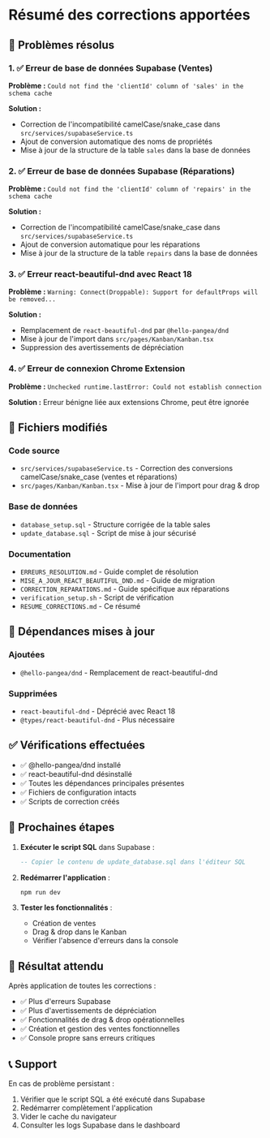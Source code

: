 # Résumé des corrections apportées

## 🎯 Problèmes résolus

### 1. ✅ Erreur de base de données Supabase (Ventes)
**Problème :** `Could not find the 'clientId' column of 'sales' in the schema cache`

**Solution :**
- Correction de l'incompatibilité camelCase/snake_case dans `src/services/supabaseService.ts`
- Ajout de conversion automatique des noms de propriétés
- Mise à jour de la structure de la table `sales` dans la base de données

### 2. ✅ Erreur de base de données Supabase (Réparations)
**Problème :** `Could not find the 'clientId' column of 'repairs' in the schema cache`

**Solution :**
- Correction de l'incompatibilité camelCase/snake_case dans `src/services/supabaseService.ts`
- Ajout de conversion automatique pour les réparations
- Mise à jour de la structure de la table `repairs` dans la base de données

### 3. ✅ Erreur react-beautiful-dnd avec React 18
**Problème :** `Warning: Connect(Droppable): Support for defaultProps will be removed...`

**Solution :**
- Remplacement de `react-beautiful-dnd` par `@hello-pangea/dnd`
- Mise à jour de l'import dans `src/pages/Kanban/Kanban.tsx`
- Suppression des avertissements de dépréciation

### 4. ✅ Erreur de connexion Chrome Extension
**Problème :** `Unchecked runtime.lastError: Could not establish connection`

**Solution :** Erreur bénigne liée aux extensions Chrome, peut être ignorée

## 📁 Fichiers modifiés

### Code source
- `src/services/supabaseService.ts` - Correction des conversions camelCase/snake_case (ventes et réparations)
- `src/pages/Kanban/Kanban.tsx` - Mise à jour de l'import pour drag & drop

### Base de données
- `database_setup.sql` - Structure corrigée de la table sales
- `update_database.sql` - Script de mise à jour sécurisé

### Documentation
- `ERREURS_RESOLUTION.md` - Guide complet de résolution
- `MISE_A_JOUR_REACT_BEAUTIFUL_DND.md` - Guide de migration
- `CORRECTION_REPARATIONS.md` - Guide spécifique aux réparations
- `verification_setup.sh` - Script de vérification
- `RESUME_CORRECTIONS.md` - Ce résumé

## 🔧 Dépendances mises à jour

### Ajoutées
- `@hello-pangea/dnd` - Remplacement de react-beautiful-dnd

### Supprimées
- `react-beautiful-dnd` - Déprécié avec React 18
- `@types/react-beautiful-dnd` - Plus nécessaire

## ✅ Vérifications effectuées

- ✅ @hello-pangea/dnd installé
- ✅ react-beautiful-dnd désinstallé
- ✅ Toutes les dépendances principales présentes
- ✅ Fichiers de configuration intacts
- ✅ Scripts de correction créés

## 🚀 Prochaines étapes

1. **Exécuter le script SQL** dans Supabase :
   ```sql
   -- Copier le contenu de update_database.sql dans l'éditeur SQL
   ```

2. **Redémarrer l'application** :
   ```bash
   npm run dev
   ```

3. **Tester les fonctionnalités** :
   - Création de ventes
   - Drag & drop dans le Kanban
   - Vérifier l'absence d'erreurs dans la console

## 🎉 Résultat attendu

Après application de toutes les corrections :
- ✅ Plus d'erreurs Supabase
- ✅ Plus d'avertissements de dépréciation
- ✅ Fonctionnalités de drag & drop opérationnelles
- ✅ Création et gestion des ventes fonctionnelles
- ✅ Console propre sans erreurs critiques

## 📞 Support

En cas de problème persistant :
1. Vérifier que le script SQL a été exécuté dans Supabase
2. Redémarrer complètement l'application
3. Vider le cache du navigateur
4. Consulter les logs Supabase dans le dashboard
